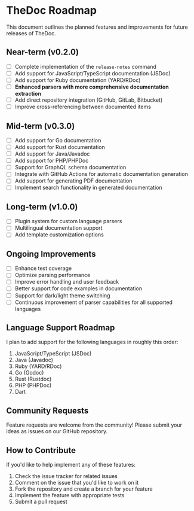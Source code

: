 # TheDoc Roadmap

This document outlines the planned features and improvements for future releases of TheDoc.

## Near-term (v0.2.0)

- [ ] Complete implementation of the `release-notes` command
- [ ] Add support for JavaScript/TypeScript documentation (JSDoc)
- [ ] Add support for Ruby documentation (YARD/RDoc)
- [ ] **Enhanced parsers with more comprehensive documentation extraction**
- [ ] Add direct repository integration (GitHub, GitLab, Bitbucket)
- [ ] Improve cross-referencing between documented items

## Mid-term (v0.3.0)

- [ ] Add support for Go documentation
- [ ] Add support for Rust documentation
- [ ] Add support for Java/Javadoc
- [ ] Add support for PHP/PHPDoc
- [ ] Support for GraphQL schema documentation
- [ ] Integrate with GitHub Actions for automatic documentation generation
- [ ] Add support for generating PDF documentation
- [ ] Implement search functionality in generated documentation

## Long-term (v1.0.0)

- [ ] Plugin system for custom language parsers
- [ ] Multilingual documentation support
- [ ] Add template customization options

## Ongoing Improvements

- [ ] Enhance test coverage
- [ ] Optimize parsing performance
- [ ] Improve error handling and user feedback
- [ ] Better support for code examples in documentation
- [ ] Support for dark/light theme switching
- [ ] Continuous improvement of parser capabilities for all supported languages

## Language Support Roadmap

I plan to add support for the following languages in roughly this order:

1. JavaScript/TypeScript (JSDoc)
2. Java (Javadoc)
3. Ruby (YARD/RDoc)
4. Go (Godoc)
5. Rust (Rustdoc)
6. PHP (PHPDoc)
7. Dart

## Community Requests

Feature requests are welcome from the community! Please submit your ideas as issues on our GitHub repository.

## How to Contribute

If you'd like to help implement any of these features:

1. Check the issue tracker for related issues
2. Comment on the issue that you'd like to work on it
3. Fork the repository and create a branch for your feature
4. Implement the feature with appropriate tests
5. Submit a pull request
